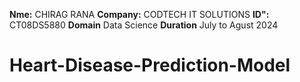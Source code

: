 **Nme:** CHIRAG RANA
**Company:** CODTECH IT SOLUTIONS
**ID":** CT08DS5880
**Domain** Data Science
**Duration** July to Agust 2024

# Heart-Disease-Prediction-Model
